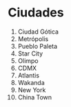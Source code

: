 # Ciudades

1. Ciudad Gótica
2. Metrópolis
3. Pueblo Paleta
4. Star City
5. Olimpo
6. CDMX
7. Atlantis
8. Wakanda
9. New York
10. China Town
